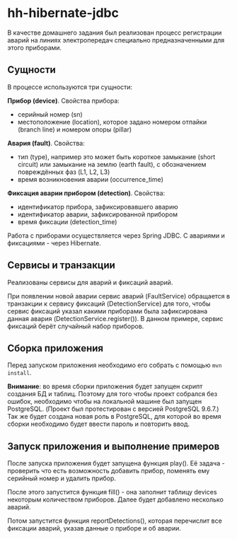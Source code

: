 # hh-hibernate-jdbc

В качестве домашнего задания был реализован процесс регистрации аварий на линиях электропередач специально предназначенными для этого приборами.

## Сущности

В процессе используются три сущности:

**Прибор (device)**. Свойства прибора:
 * серийный номер (sn)
 * местоположение (location), которое задано номером отпайки (branch line) и номером опоры (pillar)

**Авария (fault)**. Свойства:
 * тип (type), например это может быть короткое замыкание (short circuit) или замыкание на землю (earth fault), с обозначением повреждённых фаз (L1, L2, L3)
 * время возникновения аварии (occurrence_time) 

**Фиксация аварии прибором (detection)**. Свойства:
 * идентификатор прибора, зафиксировавшего аварию
 * идентификатор аварии, зафиксированной прибором
 * время фиксации (detection_time)
 
Работа с приборами осуществляется через Spring JDBC. С авариями и фиксациями - через Hibernate.
 
## Сервисы и транзакции
 
Реализованы сервисы для аварий и фиксаций аварий.
 
При появлении новой аварии сервис аварий (FaultService) обращается в транзакции к сервису фиксаций (DetectionService) для того, чтобы сервис фиксаций указал какими приборами была зафиксирована данная авария (DetectionService.register()).
В данном примере, сервис фиксаций берёт случайный набор приборов.

## Сборка приложения

Перед запуском приложения необходимо его собрать с помощью `mvn install`.

**Внимание**: во время сборки приложения будет запущен скрипт создания БД и таблиц.
Поэтому для того чтобы проект собрался без ошибок, необходимо чтобы на локальной машине был запущен PostgreSQL.
(Проект был протестирован с версией PostgreSQL 9.6.7.)
Так же будет создана новая роль в PostgreSQL, для которой во время сборки необходимо будет ввести пароль и повторить ввод.

## Запуск приложения и выполнение примеров

После запуска приложения будет запущена функция play(). Её задача - проверить что есть возможность добавить прибор, поменять ему серийный номер и удалить прибор.

После этого запустится функция fill() - она заполнит таблицу devices некоторым количеством приборов.
Далее будет добавлено несколько аварий.

Потом запустится функция reportDetections(), которая перечислит все фиксации аварий, указав данные о приборе и об аварии.
